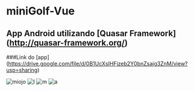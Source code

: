 # miniGolf-Vue
## App Android utilizando [Quasar Framework] (http://quasar-framework.org/)

###Link do [app] (https://drive.google.com/file/d/0B1UcXsIHFjzeb2Y0bnZsajg3ZnM/view?usp=sharing)

![miojo](http://i.imgur.com/zKgDftc.jpg)
![I](http://i.imgur.com/ERmuOA1.jpg)
![m](http://i.imgur.com/klynLdK.jpg)
![a](http://i.imgur.com/gfPbWK4.jpg)

